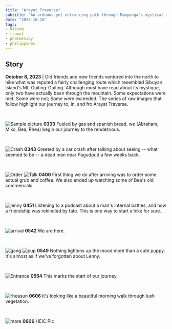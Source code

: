 ```yaml
---
title: "Arayat Traverse"
subtitle: "An arduous yet entrancing path through Pampanga's mystical mountain"
date: "2023-10-10"
tags:
- hiking
- travel
- photoessay
- philippines
---
```

## Story
**October 8, 2023** | Old friends and new friends ventured into the north to hike what was reputed a fairly challenging route which resembled Sibuyan Island's Mt. Guiting-Guiting. Although most have read about its mystique, only two have actually been through the mountain. Some expectations were met; Some were not; Some were exceeded. The series of raw images that follow highlight our journey to, in, and fro Arayat Traverse.

&nbsp;

![Sample picture](/images/Arayat/Driving.jpg)
**0333** Fueled by gas and spanish bread, we (Abraham, Miko, Bea, Rhea) begin our journey to the rendezvous.

&nbsp;

![Crash](/images/Arayat/Crash.jpg)
**0343** Greeted by a car crash after talking about seeing -- what seemed to be -- a dead man near Pagudpud a few weeks back.

&nbsp;
 
![Order](/images/Arayat/Order.jpg)
![Talk](/images/Arayat/Talk.jpg)
**0400** First thing we do after arriving was to order some actual grub and coffee. We also ended up watching some of Bea's old commercials.

&nbsp;

![lenny](/images/Arayat/lenny.jpg)
**0451** Listening to a podcast about a man's internal battles, and how a friendship was rekindled by fate. This is one way to start a hike for sure.

&nbsp;

![arrival](/images/Arayat/arrival.jpg)
**0542** We are here.

&nbsp;

![gang](/images/Arayat/gang.jpg)
![pup](/images/Arayat/pup.jpg)
**0549** Nothing lightens up the mood more than a cute puppy. It's almost as if we've forgotten about Lenny.

&nbsp;

![Entrance](/images/Arayat/Entrance.jpg)
**0554** This marks the start of our journey.

&nbsp;

![rheasun](/images/Arayat/RheaSun.jpg)
**0606** It's looking like a beautiful morning walk through lush vegetation.

&nbsp;

![more](/images/Arayat/IMG_4254.jpg)
**0606** HEIC Pic